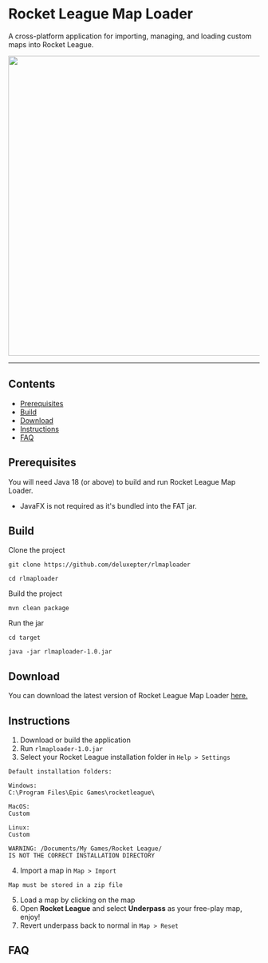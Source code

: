 # Rocket League Map Loader

A cross-platform application for importing, managing, and loading custom maps into Rocket League.

<p>
    <img src="https://i.imgur.com/LElU6Ns.png" width="600"/>
</p>

---

## Contents

- [Prerequisites](#prerequisites)
- [Build](#build)
- [Download](#download)
- [Instructions](#instructions)
- [FAQ](#faq)

## Prerequisites

You will need Java 18 (or above) to build and run Rocket League Map Loader.

- JavaFX is not required as it's bundled into the FAT jar.

## Build

Clone the project

```
git clone https://github.com/deluxepter/rlmaploader

cd rlmaploader
```

Build the project

```
mvn clean package
```

Run the jar

```
cd target

java -jar rlmaploader-1.0.jar
```

## Download

You can download the latest version of Rocket League Map
Loader [here.](https://github.com/Deluxepter/rlmaploader/releases)

## Instructions

1. Download or build the application
2. Run ```rlmaploader-1.0.jar```
3. Select your Rocket League installation folder in ```Help > Settings```

```
Default installation folders:

Windows:
C:\Program Files\Epic Games\rocketleague\

MacOS:
Custom

Linux:
Custom

WARNING: /Documents/My Games/Rocket League/
IS NOT THE CORRECT INSTALLATION DIRECTORY
```

4. Import a map in ```Map > Import```

```
Map must be stored in a zip file
```

5. Load a map by clicking on the map
6. Open **Rocket League** and select **Underpass** as your free-play map, enjoy!
7. Revert underpass back to normal in ```Map > Reset```

## FAQ

